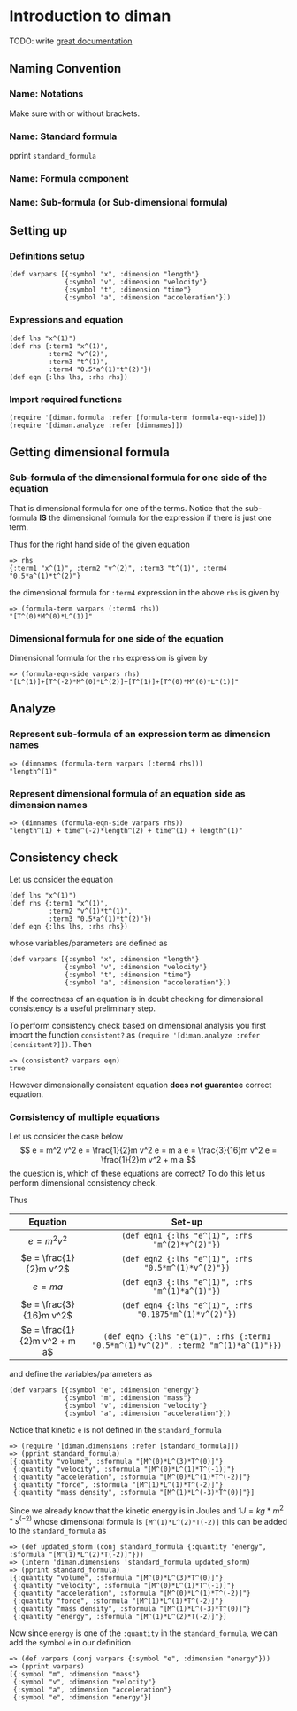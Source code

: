 # Introduction to diman

TODO: write [great documentation](http://jacobian.org/writing/what-to-write/)

## Naming Convention
### Name: Notations
Make sure with or without brackets.
### Name: Standard formula
pprint `standard_formula`
### Name: Formula component
### Name: Sub-formula (or Sub-dimensional formula)

## Setting up
### Definitions setup
```
(def varpars [{:symbol "x", :dimension "length"}
              {:symbol "v", :dimension "velocity"}
              {:symbol "t", :dimension "time"}
              {:symbol "a", :dimension "acceleration"}])
```
### Expressions and equation
```
(def lhs "x^(1)")
(def rhs {:term1 "x^(1)",
          :term2 "v^(2)",
          :term3 "t^(1)",
          :term4 "0.5*a^(1)*t^(2)"})
(def eqn {:lhs lhs, :rhs rhs})
```
### Import required functions
```
(require '[diman.formula :refer [formula-term formula-eqn-side]])
(require '[diman.analyze :refer [dimnames]])
```
## Getting dimensional formula
### Sub-formula of the dimensional formula for one side of the equation
That is dimensional formula for one of the terms. Notice that the sub-formula **IS** the dimensional formula for the expression if there is just one term.

Thus for the right hand side of the given  equation
```
=> rhs
{:term1 "x^(1)", :term2 "v^(2)", :term3 "t^(1)", :term4 "0.5*a^(1)*t^(2)"}
```
the dimensional formula for `:term4` expression in the above `rhs` is given by
```
=> (formula-term varpars (:term4 rhs))
"[T^(0)*M^(0)*L^(1)]"
```
### Dimensional formula for one side of the equation
Dimensional formula for the `rhs` expression is given by
```
=> (formula-eqn-side varpars rhs)
"[L^(1)]+[T^(-2)*M^(0)*L^(2)]+[T^(1)]+[T^(0)*M^(0)*L^(1)]"
```
## Analyze
### Represent sub-formula of an expression term as dimension names
```
=> (dimnames (formula-term varpars (:term4 rhs)))
"length^(1)"
```
### Represent dimensional formula of an equation side as dimension names
```
=> (dimnames (formula-eqn-side varpars rhs))
"length^(1) + time^(-2)*length^(2) + time^(1) + length^(1)"
```
## Consistency check
Let us consider the equation
```
(def lhs "x^(1)")
(def rhs {:term1 "x^(1)",
          :term2 "v^(1)*t^(1)",
          :term3 "0.5*a^(1)*t^(2)"})
(def eqn {:lhs lhs, :rhs rhs})
```
whose variables/parameters are defined as
```
(def varpars [{:symbol "x", :dimension "length"}
              {:symbol "v", :dimension "velocity"}
              {:symbol "t", :dimension "time"}
              {:symbol "a", :dimension "acceleration"}])
```
If the correctness of an equation is in doubt checking for dimensional consistency is a useful preliminary step.

To perform consistency check based on dimensional analysis you first import the function `consistent?` as `(require '[diman.analyze :refer [consistent?]])`.
Then
```
=> (consistent? varpars eqn)
true
```

However dimensionally consistent equation **does not guarantee** correct equation.
### Consistency of multiple equations
Let us consider the case below
$$
e = m^2 v^2
e = \frac{1}{2}m v^2
e = m a
e = \frac{3}{16}m v^2
e = \frac{1}{2}m v^2 + m a
$$
the question is, which of these equations are correct? To do this let us perform dimensional consistency check.

Thus

| Equation                     | Set-up                                           |
|:----------------------------:|:------------------------------------------------:|
| $e = m^2 v^2$                |`(def eqn1 {:lhs "e^(1)", :rhs "m^(2)*v^(2)"})`       |
| $e = \frac{1}{2}m v^2$       |`(def eqn2 {:lhs "e^(1)", :rhs "0.5*m^(1)*v^(2)"})`    |
| $e = m a$                    |`(def eqn3 {:lhs "e^(1)", :rhs "m^(1)*a^(1)"})`        |
| $e = \frac{3}{16}m v^2$      |`(def eqn4 {:lhs "e^(1)", :rhs "0.1875*m^(1)*v^(2)"})`|
| $e = \frac{1}{2}m v^2 + m a$ |`(def eqn5 {:lhs "e^(1)", :rhs {:term1 "0.5*m^(1)*v^(2)", :term2 "m^(1)*a^(1)"}})`|

and define the variables/parameters as
```
(def varpars [{:symbol "e", :dimension "energy"}
              {:symbol "m", :dimension "mass"}
              {:symbol "v", :dimension "velocity"}
              {:symbol "a", :dimension "acceleration"}])

```


Notice that kinetic `e` is not defined in the `standard_formula`
```
=> (require '[diman.dimensions :refer [standard_formula]])
=> (pprint standard_formula)
[{:quantity "volume", :sformula "[M^(0)*L^(3)*T^(0)]"}
 {:quantity "velocity", :sformula "[M^(0)*L^(1)*T^(-1)]"}
 {:quantity "acceleration", :sformula "[M^(0)*L^(1)*T^(-2)]"}
 {:quantity "force", :sformula "[M^(1)*L^(1)*T^(-2)]"}
 {:quantity "mass density", :sformula "[M^(1)*L^(-3)*T^(0)]"}]
```
Since we already know that the kinetic energy is in Joules and $1J = kg*m^2*s^(-2)$ whose dimensional formula is `[M^(1)*L^(2)*T(-2)]` this can be added to the `standard_formula` as
```
=> (def updated_sform (conj standard_formula {:quantity "energy", :sformula "[M^(1)*L^(2)*T(-2)]"}))
=> (intern 'diman.dimensions 'standard_formula updated_sform)
=> (pprint standard_formula)
[{:quantity "volume", :sformula "[M^(0)*L^(3)*T^(0)]"}
 {:quantity "velocity", :sformula "[M^(0)*L^(1)*T^(-1)]"}
 {:quantity "acceleration", :sformula "[M^(0)*L^(1)*T^(-2)]"}
 {:quantity "force", :sformula "[M^(1)*L^(1)*T^(-2)]"}
 {:quantity "mass density", :sformula "[M^(1)*L^(-3)*T^(0)]"}
 {:quantity "energy", :sformula "[M^(1)*L^(2)*T(-2)]"}]
```
Now since `energy` is one of the `:quantity` in the `standard_formula`, we can add the symbol `e` in our definition
```
=> (def varpars (conj varpars {:symbol "e", :dimension "energy"}))
=> (pprint varpars)
[{:symbol "m", :dimension "mass"}
 {:symbol "v", :dimension "velocity"}
 {:symbol "a", :dimension "acceleration"}
 {:symbol "e", :dimension "energy"}]
```

